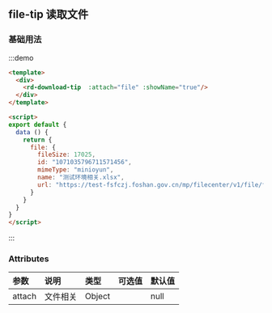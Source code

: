 ## file-tip 读取文件

### 基础用法

:::demo

```html
<template>
  <div>
    <rd-download-tip  :attach="file" :showName="true"/>
  </div>
</template>

<script>
export default {
  data () {
    return {
      file: {
        fileSize: 17025,
        id: "1071035796711571456",
        mimeType: "minioyun",
        name: "测试环境相关.xlsx",
        url: "https://test-fsfczj.foshan.gov.cn/mp/filecenter/v1/file/file/url?id=1071035796711571456",
      }
    }
  }
}
</script>
```

:::


### Attributes

| 参数  | 说明  | 类型  | 可选值  | 默认值  |
|:----------|:----------|:----------|:----------|:----------|
|  attach   | 文件相关    |  Object   |     |  null   |

